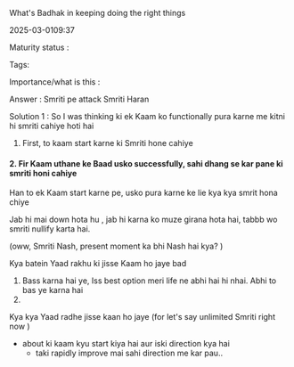 What's Badhak in keeping doing the right things

2025-03-0109:37

Maturity  status : 

Tags: 

Importance/what is this  : 



Answer : 
	Smriti pe attack 
	Smriti Haran  


Solution 1 : 
So I was thinking ki ek 
Kaam ko functionally pura karne me kitni hi smriti cahiye hoti hai 
1. First, to kaam start karne ki Smriti hone cahiye 
#### 2. Fir Kaam uthane ke Baad usko successfully, sahi dhang se kar pane ki smriti honi cahiye 

Han to ek Kaam start karne pe, usko pura karne ke lie kya kya smrit hona chiye

Jab hi mai down hota hu , jab hi karna ko muze girana hota hai, tabbb wo smriti nullify karta hai. 

(oww, Smriti Nash, present moment ka bhi Nash hai kya? )


Kya batein Yaad rakhu ki jisse Kaam ho jaye bad 
1. Bass karna hai ye, Iss best option meri life ne abhi hai hi nhai. Abhi to bas ye karna hai 
2. 


Kya kya Yaad radhe jisse kaan ho jaye (for let's say unlimited Smriti right now  )
- about ki kaam kyu start kiya hai aur iski direction kya hai 
	- taki rapidly improve mai sahi direction me kar pau.. 
